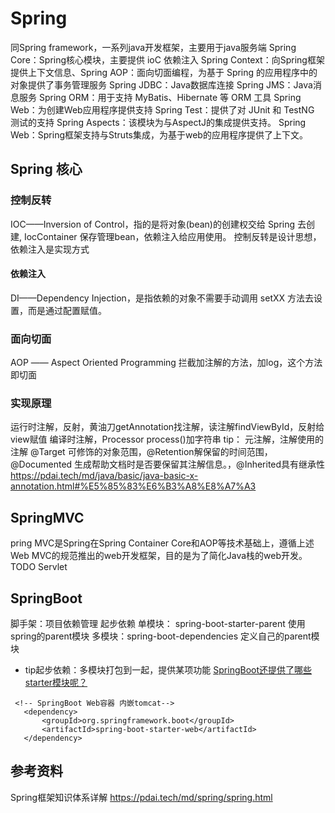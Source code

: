 # Spring

同Spring framework，一系列java开发框架，主要用于java服务端
Spring Core：Spring核心模块，主要提供 ioC 依赖注入
Spring Context：向Spring框架提供上下文信息、Spring AOP：面向切面编程，为基于 Spring 的应用程序中的对象提供了事务管理服务
Spring JDBC：Java数据库连接
Spring JMS：Java消息服务
Spring ORM：用于支持 MyBatis、Hibernate 等 ORM 工具
Spring Web：为创建Web应用程序提供支持
Spring Test：提供了对 JUnit 和 TestNG 测试的支持
Spring Aspects：该模块为与AspectJ的集成提供支持。
Spring Web：Spring框架支持与Struts集成，为基于web的应用程序提供了上下文。

## Spring 核心

### 控制反转

IOC——Inversion of Control，指的是将对象(bean)的创建权交给 Spring 去创建, IocContainer 保存管理bean，依赖注入给应用使用。
控制反转是设计思想，依赖注入是实现方式

#### 依赖注入

DI——Dependency Injection，是指依赖的对象不需要手动调用 setXX 方法去设置，而是通过配置赋值。

### 面向切面

AOP —— Aspect Oriented Programming
拦截加注解的方法，加log，这个方法即切面

### 实现原理

运行时注解，反射，黄油刀getAnnotation找注解，读注解findViewById，反射给view赋值
编译时注解，Processor process()加字符串
tip：
元注解，注解使用的注解
@Target 可修饰的对象范围，@Retention解保留的时间范围，@Documented
生成帮助文档时是否要保留其注解信息。，@Inherited具有继承性  
https://pdai.tech/md/java/basic/java-basic-x-annotation.html#%E5%85%83%E6%B3%A8%E8%A7%A3

## SpringMVC

pring MVC是Spring在Spring Container Core和AOP等技术基础上，遵循上述Web MVC的规范推出的web开发框架，目的是为了简化Java栈的web开发。
TODO Servlet

## SpringBoot
脚手架：项目依赖管理
起步依赖
单模块： spring-boot-starter-parent 使用spring的parent模块
多模块：spring-boot-dependencies 定义自己的parent模块  

- tip起步依赖：多模块打包到一起，提供某项功能
[SpringBoot还提供了哪些starter模块呢？](https://pdai.tech/md/spring/springboot/springboot-x-hello-world.html#springboot%E8%BF%98%E6%8F%90%E4%BE%9B%E4%BA%86%E5%93%AA%E4%BA%9Bstarter%E6%A8%A1%E5%9D%97%E5%91%A2)

```SHELL
 <!-- SpringBoot Web容器 内嵌tomcat-->
   <dependency>
       <groupId>org.springframework.boot</groupId>
       <artifactId>spring-boot-starter-web</artifactId>
   </dependency>
```

## 参考资料

Spring框架知识体系详解
https://pdai.tech/md/spring/spring.html
